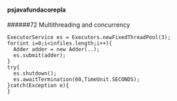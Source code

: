 #### psjavafundacorepla
######72 Multithreading and concurrency
```
ExecutorService es = Executors.newFixedThreadPool(3);
for(int i=0;i<infiles.length;i++){
  Adder adder = new Adder(..);
  es.submit(adder);
}
try{
  es.shutdown();
  es.awaitTermination(60,TimeUnit.SECONDS);
}catch(Exception e){
}
